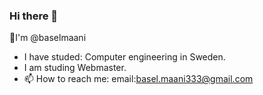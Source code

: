 ### Hi there 👋
🤗I'm @baselmaani
- I have studed: Computer engineering in Sweden.
- I am studing Webmaster.
- 📫 How to reach me:
  email:basel.maani333@gmail.com
  

